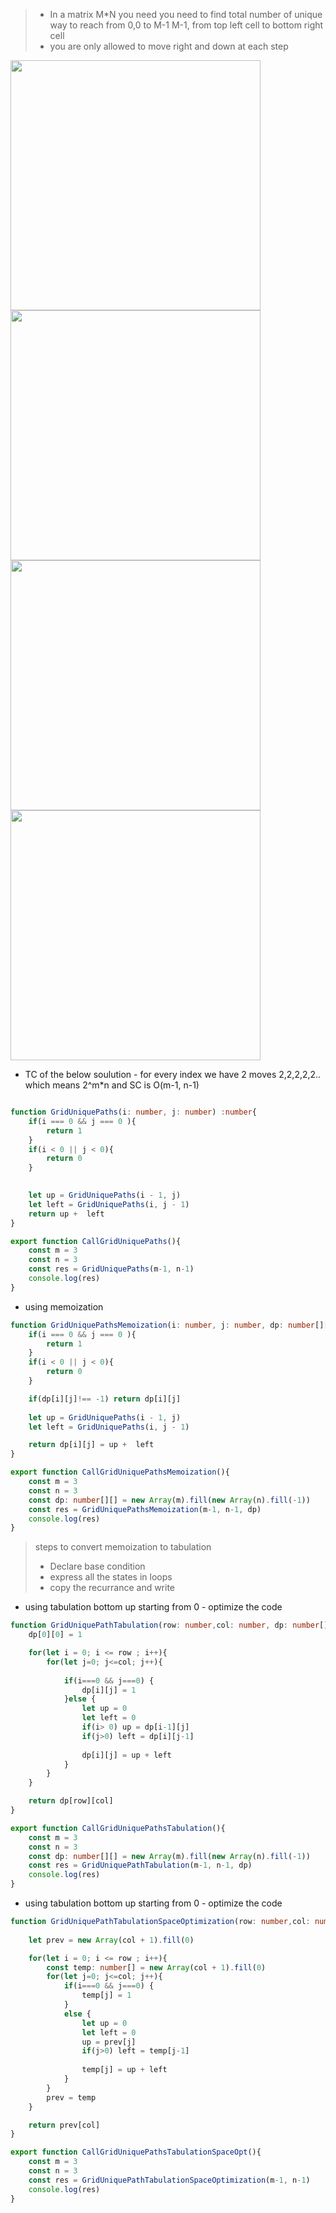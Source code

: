 > - In a matrix M*N you need you need to find total number of unique way to reach from 0,0 to M-1 M-1, from top left cell to bottom right cell
> - you are only allowed to move right and down at each step


<img src="https://github.com/Maniabhishek/Data-Structure-And-Algorithm/assets/31520295/4351b278-8328-4770-bff4-e093f85a2792" width=400 height=400>
<img src="https://github.com/Maniabhishek/Data-Structure-And-Algorithm/assets/31520295/74997cad-0a49-46ff-91d6-0abeb50dbddb" width=400 height=400>
<img src="https://github.com/Maniabhishek/Data-Structure-And-Algorithm/assets/31520295/014f4fe9-eeae-4efe-a58a-3a5c739c1d7b" width=400 height=400>
<img src="https://github.com/Maniabhishek/Data-Structure-And-Algorithm/assets/31520295/3a161a01-adc2-41ce-b29b-7979b976c9e7" width=400 height=400>

- TC of the below soulution - for every index we have 2 moves 2,2,2,2,2.. which means 2^m*n  and SC is O(m-1, n-1)
```ts

function GridUniquePaths(i: number, j: number) :number{
    if(i === 0 && j === 0 ){
        return 1
    }
    if(i < 0 || j < 0){
        return 0
    }

    
    let up = GridUniquePaths(i - 1, j)
    let left = GridUniquePaths(i, j - 1)
    return up +  left
}

export function CallGridUniquePaths(){
    const m = 3
    const n = 3
    const res = GridUniquePaths(m-1, n-1)
    console.log(res)
}

```

- using memoization 
```ts
function GridUniquePathsMemoization(i: number, j: number, dp: number[][]) :number{
    if(i === 0 && j === 0 ){
        return 1
    }
    if(i < 0 || j < 0){
        return 0
    }

    if(dp[i][j]!== -1) return dp[i][j]
    
    let up = GridUniquePaths(i - 1, j)
    let left = GridUniquePaths(i, j - 1)

    return dp[i][j] = up +  left
}

export function CallGridUniquePathsMemoization(){
    const m = 3
    const n = 3
    const dp: number[][] = new Array(m).fill(new Array(n).fill(-1))
    const res = GridUniquePathsMemoization(m-1, n-1, dp)
    console.log(res)
}
```
> steps to convert memoization to tabulation
> - Declare base condition
> - express all the states in loops
> - copy the recurrance and write
- using tabulation bottom up starting from 0  - optimize the code 
```ts
function GridUniquePathTabulation(row: number,col: number, dp: number[][]){
    dp[0][0] = 1

    for(let i = 0; i <= row ; i++){
        for(let j=0; j<=col; j++){
            
            if(i===0 && j===0) {
                dp[i][j] = 1
            }else {
                let up = 0
                let left = 0
                if(i> 0) up = dp[i-1][j]
                if(j>0) left = dp[i][j-1]
    
                dp[i][j] = up + left
            }
        }
    }

    return dp[row][col]
}

export function CallGridUniquePathsTabulation(){
    const m = 3
    const n = 3
    const dp: number[][] = new Array(m).fill(new Array(n).fill(-1))
    const res = GridUniquePathTabulation(m-1, n-1, dp)
    console.log(res)
}

```

- using tabulation bottom up starting from 0  - optimize the code 
```ts
function GridUniquePathTabulationSpaceOptimization(row: number,col: number){
    
    let prev = new Array(col + 1).fill(0)

    for(let i = 0; i <= row ; i++){
        const temp: number[] = new Array(col + 1).fill(0)
        for(let j=0; j<=col; j++){
            if(i===0 && j===0) {
                temp[j] = 1
            }
            else {
                let up = 0
                let left = 0
                up = prev[j]
                if(j>0) left = temp[j-1]
    
                temp[j] = up + left
            }
        }
        prev = temp
    }

    return prev[col]
}

export function CallGridUniquePathsTabulationSpaceOpt(){
    const m = 3
    const n = 3
    const res = GridUniquePathTabulationSpaceOptimization(m-1, n-1)
    console.log(res)
}

```
